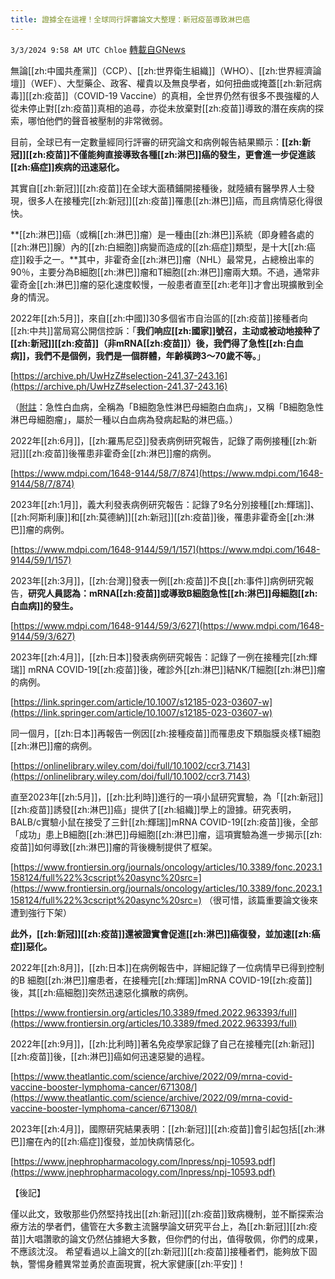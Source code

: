 ```yaml
---
title: 證據全在這裡！全球同行評審論文大整理：新冠疫苗導致淋巴癌
---
```

`3/3/2024 9:58 AM UTC Chloe` [轉載自GNews](https://gnews.org/articles/2360696)



無論[[zh:中國共產黨]]（CCP）、[[zh:世界衛生組織]]（WHO）、[[zh:世界經濟論壇]]（WEF）、大型藥企、政客、權貴以及無良學者，如何扭曲或掩蓋[[zh:新冠病毒]][[zh:疫苗]]（COVID-19 Vaccine）的真相，全世界仍然有很多不畏強權的人從未停止對[[zh:疫苗]]真相的追尋，亦從未放棄對[[zh:疫苗]]導致的潛在疾病的探索，哪怕他們的聲音被壓制的非常微弱。  

目前，全球已有一定數量經同行評審的研究論文和病例報告結果顯示：**[[zh:新冠]][[zh:疫苗]]不僅能夠直接導致各種[[zh:淋巴]]癌的發生，更會進一步促進該[[zh:癌症]]疾病的迅速惡化。**

  

其實自[[zh:新冠]][[zh:疫苗]]在全球大面積鋪開接種後，就陸續有醫學界人士發現，很多人在接種完[[zh:新冠]][[zh:疫苗]]罹患[[zh:淋巴]]癌，而且病情惡化得很快。

  

**[[zh:淋巴]]癌（或稱[[zh:淋巴]]瘤）是一種由[[zh:淋巴]]系統（即身體各處的[[zh:淋巴]]腺）內的[[zh:白細胞]]病變而造成的[[zh:癌症]]類型，是十大[[zh:癌症]]殺手之一。**其中，非霍奇金[[zh:淋巴]]瘤（NHL）最常見，占總檢出率的90％，主要分為B細胞[[zh:淋巴]]瘤和T細胞[[zh:淋巴]]瘤兩大類。不過，通常非霍奇金[[zh:淋巴]]瘤的惡化速度較慢，一般患者直至[[zh:老年]]才會出現擴散到全身的情況。

  

2022年[[zh:5月]]，來自[[zh:中國]]30多個省市自治區的[[zh:疫苗]]接種者向[[zh:中共]]當局寫公開信控訴：「**我们响应[[zh:國家]]號召，主动或被动地接种了[[zh:新冠]][[zh:疫苗]]（非mRNA[[zh:疫苗]]）後，我們得了急性[[zh:白血病]]，我們不是個例，我們是一個群體，年齡橫跨3～70歲不等。**」

[https://archive.ph/UwHzZ#selection-241.37-243.16](https://archive.ph/UwHzZ#selection-241.37-243.16)

（[附註](https://e.dxy.cn/wisdom/front/zhihuihao/3990)：急性白血病，全稱為「B細胞急性淋巴母細胞白血病」，又稱「B細胞急性淋巴母細胞瘤」，屬於一種以白血病為發病起點的淋巴癌。）

  

2022年[[zh:6月]]，[[zh:羅馬尼亞]]發表病例研究報告，記錄了兩例接種[[zh:新冠]][[zh:疫苗]]後罹患非霍奇金[[zh:淋巴]]瘤的病例。

[https://www.mdpi.com/1648-9144/58/7/874](https://www.mdpi.com/1648-9144/58/7/874)

  

2023年[[zh:1月]]，義大利發表病例研究報告：記錄了9名分別接種[[zh:輝瑞]]、[[zh:阿斯利康]]和[[zh:莫德納]][[zh:新冠]][[zh:疫苗]]後，罹患非霍奇金[[zh:淋巴]]瘤的病例。

[https://www.mdpi.com/1648-9144/59/1/157](https://www.mdpi.com/1648-9144/59/1/157)

  

2023年[[zh:3月]]，[[zh:台灣]]發表一例[[zh:疫苗]]不良[[zh:事件]]病例研究報告，**研究人員認為：mRNA[[zh:疫苗]]或導致B細胞急性[[zh:淋巴]]母細胞[[zh:白血病]]的發生。**

[https://www.mdpi.com/1648-9144/59/3/627](https://www.mdpi.com/1648-9144/59/3/627)

  

2023年[[zh:4月]]，[[zh:日本]]發表病例研究報告：記錄了一例在接種完[[zh:輝瑞]] mRNA COVID-19[[zh:疫苗]]後，確診外[[zh:淋巴]]結NK/T細胞[[zh:淋巴]]瘤的病例。

[https://link.springer.com/article/10.1007/s12185-023-03607-w](https://link.springer.com/article/10.1007/s12185-023-03607-w)

  

同一個月，[[zh:日本]]再報告一例因[[zh:接種疫苗]]而罹患皮下類脂膜炎樣T細胞[[zh:淋巴]]瘤的病例。

[https://onlinelibrary.wiley.com/doi/full/10.1002/ccr3.7143](https://onlinelibrary.wiley.com/doi/full/10.1002/ccr3.7143)

  

直至2023年[[zh:5月]]，[[zh:比利時]]進行的一項小鼠研究實驗，為「[[zh:新冠]][[zh:疫苗]]誘發[[zh:淋巴]]癌」提供了[[zh:組織]]學上的證據。研究表明，BALB/c實驗小鼠在接受了三針[[zh:輝瑞]]mRNA COVID-19[[zh:疫苗]]後，全部「成功」患上B細胞[[zh:淋巴]]母細胞[[zh:淋巴]]瘤，這項實驗為進一步揭示[[zh:疫苗]]如何導致[[zh:淋巴]]瘤的背後機制提供了框架。

  

[https://www.frontiersin.org/journals/oncology/articles/10.3389/fonc.2023.1158124/full%22%3cscript%20async%20src=](https://www.frontiersin.org/journals/oncology/articles/10.3389/fonc.2023.1158124/full%22%3cscript%20async%20src=) （很可惜，該篇重要論文後來遭到強行下架）

  

**此外，[[zh:新冠]][[zh:疫苗]]還被證實會促進[[zh:淋巴]]癌復發，並加速[[zh:癌症]]惡化。**

  

2022年[[zh:8月]]，[[zh:日本]]在病例報告中，詳細記錄了一位病情早已得到控制的B 細胞[[zh:淋巴]]瘤患者，在接種完[[zh:輝瑞]]mRNA COVID-19[[zh:疫苗]]後，其[[zh:癌細胞]]突然迅速惡化擴散的病例。

[https://www.frontiersin.org/articles/10.3389/fmed.2022.963393/full](https://www.frontiersin.org/articles/10.3389/fmed.2022.963393/full)  

2022年[[zh:9月]]，[[zh:比利時]]著名免疫學家記錄了自己在接種完[[zh:新冠]][[zh:疫苗]]後，[[zh:淋巴]]癌如何迅速惡變的過程。

[https://www.theatlantic.com/science/archive/2022/09/mrna-covid-vaccine-booster-lymphoma-cancer/671308/](https://www.theatlantic.com/science/archive/2022/09/mrna-covid-vaccine-booster-lymphoma-cancer/671308/)

  

2023年[[zh:4月]]，國際研究結果表明：[[zh:新冠]][[zh:疫苗]]會引起包括[[zh:淋巴]]瘤在內的[[zh:癌症]]復發，並加快病情惡化。

[https://www.jnephropharmacology.com/Inpress/npj-10593.pdf](https://www.jnephropharmacology.com/Inpress/npj-10593.pdf) 

  

【後記】

僅以此文，致敬那些仍然堅持找出[[zh:新冠]][[zh:疫苗]]致病機制，並不斷探索治療方法的學者們，儘管在大多數主流醫學論文研究平台上，為[[zh:新冠]][[zh:疫苗]]大唱讚歌的論文仍然佔據絕大多數，但你們的付出，值得敬佩，你們的成果，不應該沈沒。
希望看過以上論文的[[zh:新冠]][[zh:疫苗]]接種者們，能夠放下固執，警惕身體異常並勇於直面現實，祝大家健康[[zh:平安]]！
